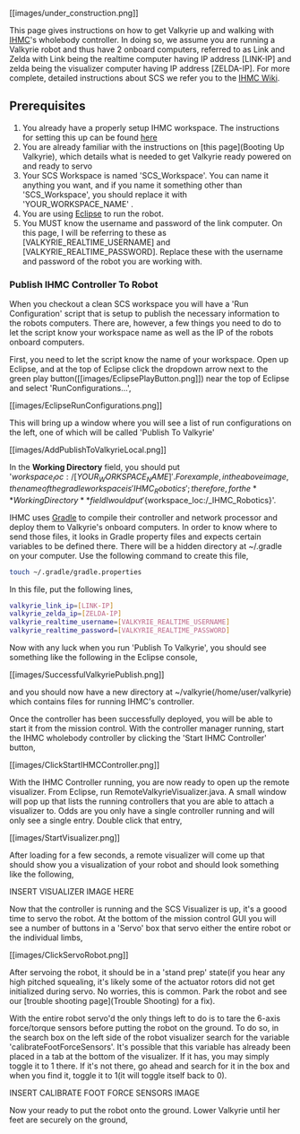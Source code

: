 [[images/under_construction.png]]

This page gives instructions on how to get Valkyrie up and walking with [IHMC](http://robots.ihmc.us/)'s wholebody controller. In doing so, we assume you are running a Valkyrie robot and thus have 2 onboard computers, referred to as Link and Zelda with Link being the realtime computer having IP address [LINK-IP] and zelda being the visualizer computer having IP address [ZELDA-IP]. For more complete, detailed instructions about SCS we refer you to the [IHMC Wiki](https://github.com/ihmcrobotics/ihmc-open-robotics-software/wiki).

## Prerequisites
1. You already have a properly setup IHMC workspace. The instructions for setting this up can be found [here](https://github.com/ihmcrobotics/ihmc-open-robotics-software/wiki)
2. You are already familiar with the instructions on [this page](Booting Up Valkyrie), which details what is needed to get Valkyrie ready powered on and ready to servo
3. Your SCS Workspace is named 'SCS_Workspace'. You can name it anything you want, and if you name it something other than 'SCS_Workspace', you should replace it with 'YOUR_WORKSPACE_NAME' .
4. You are using [Eclipse](https://www.google.com/search?q=Eclipse+IDE&oq=Eclipse+IDE&aqs=chrome..69i57j69i60l5.1639j0j7&sourceid=chrome&es_sm=93&ie=UTF-8) to run the robot.
5. You MUST know the username and password of the link computer. On this page, I will be referring to these as [VALKYRIE_REALTIME_USERNAME] and [VALKYRIE_REALTIME_PASSWORD]. Replace these with the username and password of the robot you are working with.

### Publish IHMC Controller To Robot
When you checkout a clean SCS workspace you will have a 'Run Configuration' script that is setup to publish the necessary information to the robots computers. There are, however, a few things you need to do to let the script know your workspace name as well as the IP of the robots onboard computers.

First, you need to let the script know the name of your workspace. Open up Eclipse, and at the top of Eclipse click the dropdown arrow next to the green play button([[images/EclipsePlayButton.png]]) near the top of Eclipse and select 'RunConfigurations...',

[[images/EclipseRunConfigurations.png]]

This will bring up a window where you will see a list of run configurations on the left, one of which will be called 'Publish To Valkyrie'

[[images/AddPublishToValkyrieLocal.png]]

In the **Working Directory** field, you should put '${workspace_loc:/[YOUR_WORKSPACE_NAME]}'. For example, in the above image, the name of the gradle workspace is 'IHMC_Robotics'; therefore, for the **Working Directory** field I would put '${workspace_loc:/_IHMC_Robotics}'.

IHMC uses [Gradle](http://gradle.org/) to compile their controller and network processor and deploy them to Valkyrie's onboard computers. In order to know where to send those files, it looks in Gradle property files and expects certain variables to be defined there. There will be a hidden directory at ~/.gradle on your computer. Use the following command to create this file,

```bash
touch ~/.gradle/gradle.properties
```

In this file, put the following lines,

```bash
valkyrie_link_ip=[LINK-IP]
valkyrie_zelda_ip=[ZELDA-IP]
valkyrie_realtime_username=[VALKYRIE_REALTIME_USERNAME]
valkyrie_realtime_password=[VALKYRIE_REALTIME_PASSWORD]
```

Now with any luck when you run 'Publish To Valkyrie', you should see something like the following in the Eclipse console,

[[images/SuccessfulValkyriePublish.png]]

and you should now have a new directory at ~/valkyrie(/home/user/valkyrie) which contains files for running IHMC's controller.

Once the controller has been successfully deployed, you will be able to start it from the mission control. With the controller manager running, start the IHMC wholebody controller by clicking the 'Start IHMC Controller' button,

[[images/ClickStartIHMCController.png]]

With the IHMC Controller running, you are now ready to open up the remote visualizer. From Eclipse, run RemoteValkyrieVisualizer.java. A small window will pop up that lists the running controllers that you are able to attach a visualizer to. Odds are you only have a single controller running and will only see a single entry. Double click that entry,

[[images/StartVisualizer.png]]

After loading for a few seconds, a remote visualizer will come up that should show you a visualization of your robot and should look something like the following,

INSERT VISUALIZER IMAGE HERE

Now that the controller is running and the SCS Visualizer is up, it's a goood time to servo the robot. At the bottom of the mission control GUI you will see a number of buttons in a 'Servo' box that servo either the entire robot or the individual limbs,

[[images/ClickServoRobot.png]]

After servoing the robot, it should be in a 'stand prep' state(if you hear any high pitched squealing, it's likely some of the actuator rotors did not get initialized during servo. No worries, this is common. Park the robot and see our [trouble shooting page](Trouble Shooting) for a fix).

With the entire robot servo'd the only things left to do is to tare the 6-axis force/torque sensors before putting the robot on the ground. To do so, in the search box on the left side of the robot visualizer search for the variable 'calibrateFootForceSensors'. It's possible that this variable has already been placed in a tab at the bottom of the visualizer. If it has, you may simply toggle it to 1 there. If it's not there, go ahead and search for it in the box and when you find it, toggle it to 1(it will toggle itself back to 0). 

INSERT CALIBRATE FOOT FORCE SENSORS IMAGE

Now your ready to put the robot onto the ground. Lower Valkyrie until her feet are securely on the ground,


